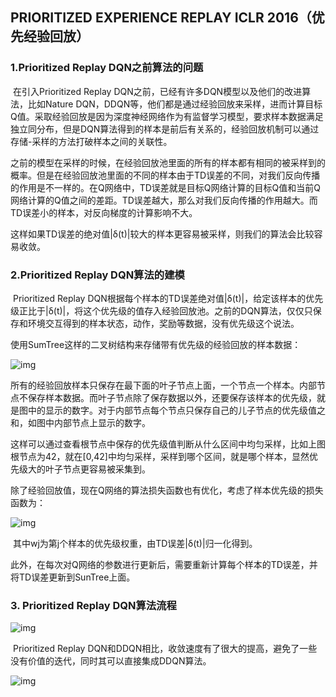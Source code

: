 ##  PRIORITIZED EXPERIENCE REPLAY   ICLR 2016（优先经验回放） 



### 1.Prioritized Replay DQN之前算法的问题

​        在引入Prioritized Replay DQN之前，已经有许多DQN模型以及他们的改进算法，比如Nature DQN，DDQN等，他们都是通过经验回放来采样，进而计算目标Q值。采取经验回放是因为深度神经网络作为有监督学习模型，要求样本数据满足独立同分布，但是DQN算法得到的样本是前后有关系的，经验回放机制可以通过存储-采样的方法打破样本之间的关联性。



​        之前的模型在采样的时候，在经验回放池里面的所有的样本都有相同的被采样到的概率。但是在经验回放池里面的不同的样本由于TD误差的不同，对我们反向传播的作用是不一样的。在Q网络中，TD误差就是目标Q网络计算的目标Q值和当前Q网络计算的Q值之间的差距。TD误差越大，那么对我们反向传播的作用越大。而TD误差小的样本，对反向梯度的计算影响不大。

​       这样如果TD误差的绝对值|δ(t)|较大的样本更容易被采样，则我们的算法会比较容易收敛。



### 2.Prioritized Replay DQN算法的建模

​       Prioritized Replay DQN根据每个样本的TD误差绝对值|δ(t)|，给定该样本的优先级正比于|δ(t)|，将这个优先级的值存入经验回放池。之前的DQN算法，仅仅只保存和环境交互得到的样本状态，动作，奖励等数据，没有优先级这个说法。

​       使用SumTree这样的二叉树结构来存储带有优先级的经验回放的样本数据：



![img](D:\TyporaPicture\Untitled\1644890948608-01b46c9c-4ee8-49c2-8a36-302bb312bb34.png)

​       所有的经验回放样本只保存在最下面的叶子节点上面，一个节点一个样本。内部节点不保存样本数据。而叶子节点除了保存数据以外，还要保存该样本的优先级，就是图中的显示的数字。对于内部节点每个节点只保存自己的儿子节点的优先级值之和，如图中内部节点上显示的数字。

​       这样可以通过查看根节点中保存的优先级值判断从什么区间中均匀采样，比如上图根节点为42，就在[0,42]中均匀采样，采样到哪个区间，就是哪个样本，显然优先级大的叶子节点更容易被采集到。



​       除了经验回放值，现在Q网络的算法损失函数也有优化，考虑了样本优先级的损失函数为：

![img](D:\TyporaPicture\Untitled\1644891594107-081117d1-0fa6-4657-9f51-eb6dc22ff7fa.png)

​       其中wj为第j个样本的优先级权重，由TD误差|δ(t)|归一化得到。



​       此外，在每次对Q网络的参数进行更新后，需要重新计算每个样本的TD误差，并将TD误差更新到SunTree上面。



### 3. Prioritized Replay DQN算法流程

![img](D:\TyporaPicture\Untitled\1644891983934-6761665d-32dc-4def-af9a-0aa2152b8629.png)

​       Prioritized Replay DQN和DDQN相比，收敛速度有了很大的提高，避免了一些没有价值的迭代，同时其可以直接集成DDQN算法。



![img](D:\TyporaPicture\Untitled\1647908346797-16c271ae-5748-4d12-867e-12e980cf9df6.png)